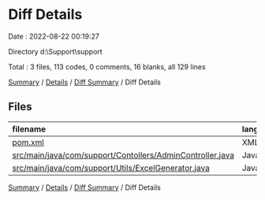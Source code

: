 # Diff Details

Date : 2022-08-22 00:19:27

Directory d:\\Support\\support

Total : 3 files,  113 codes, 0 comments, 16 blanks, all 129 lines

[Summary](results.md) / [Details](details.md) / [Diff Summary](diff.md) / Diff Details

## Files
| filename | language | code | comment | blank | total |
| :--- | :--- | ---: | ---: | ---: | ---: |
| [pom.xml](/pom.xml) | XML | 10 | 0 | 1 | 11 |
| [src/main/java/com/support/Contollers/AdminController.java](/src/main/java/com/support/Contollers/AdminController.java) | Java | 0 | 0 | 1 | 1 |
| [src/main/java/com/support/Utils/ExcelGenerator.java](/src/main/java/com/support/Utils/ExcelGenerator.java) | Java | 103 | 0 | 14 | 117 |

[Summary](results.md) / [Details](details.md) / [Diff Summary](diff.md) / Diff Details